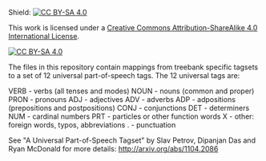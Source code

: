 Shield: [![CC BY-SA 4.0][cc-by-sa-shield]][cc-by-sa]

This work is licensed under a
[Creative Commons Attribution-ShareAlike 4.0 International License][cc-by-sa].

[![CC BY-SA 4.0][cc-by-sa-image]][cc-by-sa]

[cc-by-sa]: http://creativecommons.org/licenses/by-sa/4.0/
[cc-by-sa-image]: https://licensebuttons.net/l/by-sa/4.0/88x31.png
[cc-by-sa-shield]: https://img.shields.io/badge/License-CC%20BY--SA%204.0-lightgrey.svg


The files in this repository contain mappings from treebank specific tagsets
to a set of 12 universal part-of-speech tags. The 12 universal tags are:

VERB - verbs (all tenses and modes)
NOUN - nouns (common and proper)
PRON - pronouns 
ADJ - adjectives
ADV - adverbs
ADP - adpositions (prepositions and postpositions)
CONJ - conjunctions
DET - determiners
NUM - cardinal numbers
PRT - particles or other function words
X - other: foreign words, typos, abbreviations
. - punctuation

See "A Universal Part-of-Speech Tagset"
by Slav Petrov, Dipanjan Das and Ryan McDonald
for more details:
http://arxiv.org/abs/1104.2086
